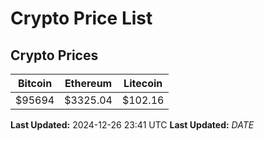 # Crypto Price List

## Crypto Prices
| Bitcoin | Ethereum | Litecoin |
| ------- | -------- | -------- |
| $95694 | $3325.04 | $102.16 |
**Last Updated:** 2024-12-26 23:41 UTC
**Last Updated:** $DATE$

